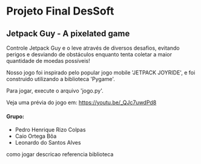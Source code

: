 # Projeto Final DesSoft
## Jetpack Guy - A pixelated game

Controle Jetpack Guy e o leve através de diversos desafios, evitando perigos e desviando de obstáculos enquanto tenta coletar a maior quantidade de moedas possíveis!

Nosso jogo foi inspirado pelo popular jogo mobile 'JETPACK JOYRIDE', e foi construido utilizando a biblioteca 'Pygame'.

Para jogar, execute o arquivo 'jogo.py'.


Veja uma prévia do jogo em:
    https://youtu.be/_QJc7uwdPd8
    
#### Grupo:
- Pedro Henrique Rizo Colpas
- Caio Ortega Bôa
- Leonardo do Santos Alves

como jogar
descricao
referencia
biblioteca